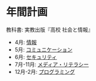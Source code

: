 # 年間計画
教科書: 実教出版『高校 社会と情報』

- 4月: [情報](information/README.md)
- 5月: [コミュニケーション](communication/README.md)
- 6月: [セキュリティ](security/README.md)
- 7月-11月: [メディア・リテラシー](medialiteracy/README.md)
- 12月-2月: [プログラミング](programming/README.md)
